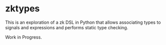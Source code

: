 # zktypes

This is an exploration of a zk DSL in Python that allows associating types to signals and expressions and performs static type checking.

Work in Progress.

